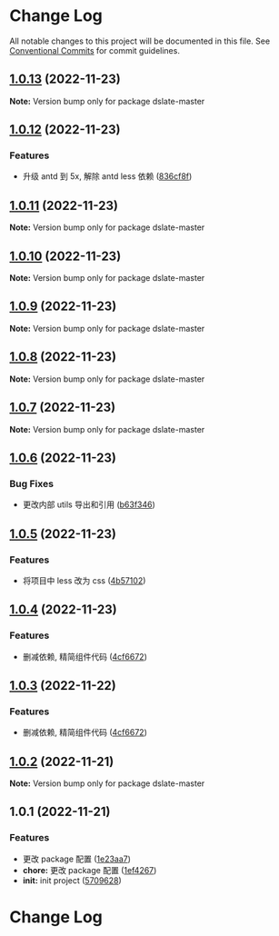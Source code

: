 # Change Log

All notable changes to this project will be documented in this file. See [Conventional Commits](https://conventionalcommits.org) for commit guidelines.

## [1.0.13](https://github.com/liihom/slate-editor/compare/v1.0.12...v1.0.13) (2022-11-23)

**Note:** Version bump only for package dslate-master

## [1.0.12](https://github.com/liihom/slate-editor/compare/v1.0.11...v1.0.12) (2022-11-23)

### Features

- 升级 antd 到 5x, 解除 antd less 依赖 ([836cf8f](https://github.com/liihom/slate-editor/commit/836cf8f6902b9849fa896b3ff16c753956fcbd64))

## [1.0.11](https://github.com/liihom/slate-editor/compare/v1.0.10...v1.0.11) (2022-11-23)

**Note:** Version bump only for package dslate-master

## [1.0.10](https://github.com/liihom/slate-editor/compare/v1.0.9...v1.0.10) (2022-11-23)

**Note:** Version bump only for package dslate-master

## [1.0.9](https://github.com/liihom/slate-editor/compare/v1.0.8...v1.0.9) (2022-11-23)

**Note:** Version bump only for package dslate-master

## [1.0.8](https://github.com/liihom/slate-editor/compare/v1.0.7...v1.0.8) (2022-11-23)

**Note:** Version bump only for package dslate-master

## [1.0.7](https://github.com/liihom/slate-editor/compare/v1.0.6...v1.0.7) (2022-11-23)

**Note:** Version bump only for package dslate-master

## [1.0.6](https://github.com/liihom/slate-editor/compare/v1.0.5...v1.0.6) (2022-11-23)

### Bug Fixes

- 更改内部 utils 导出和引用 ([b63f346](https://github.com/liihom/slate-editor/commit/b63f34629cbb25795354327ec4846913c230212b))

## [1.0.5](https://github.com/liihom/slate-editor/compare/v1.0.4...v1.0.5) (2022-11-23)

### Features

- 将项目中 less 改为 css ([4b57102](https://github.com/liihom/slate-editor/commit/4b571023267c42bc9605fc307915ed831c3c10fc))

## [1.0.4](https://github.com/liihom/slate-editor/compare/v1.0.2...v1.0.4) (2022-11-23)

### Features

- 删减依赖, 精简组件代码 ([4cf6672](https://github.com/liihom/slate-editor/commit/4cf6672e254b86e3b625b6bb5bcead1e631c1d20))

## [1.0.3](https://github.com/liihom/slate-editor/compare/v1.0.2...v1.0.3) (2022-11-22)

### Features

- 删减依赖, 精简组件代码 ([4cf6672](https://github.com/liihom/slate-editor/commit/4cf6672e254b86e3b625b6bb5bcead1e631c1d20))

## [1.0.2](https://github.com/liihom/slate-editor/compare/v1.0.1...v1.0.2) (2022-11-21)

**Note:** Version bump only for package dslate-master

## 1.0.1 (2022-11-21)

### Features

- 更改 package 配置 ([1e23aa7](https://github.com/liihom/slate-editor/commit/1e23aa76f0ca1e0dd2dffdf035ff64f245b8d9ad))
- **chore:** 更改 package 配置 ([1ef4267](https://github.com/liihom/slate-editor/commit/1ef4267ebd885e907c5d28784f767918485bca3a))
- **init:** init project ([5709628](https://github.com/liihom/slate-editor/commit/570962891322b0dd7ee150cc8f49ca5c2cc0d2d4))

# Change Log
